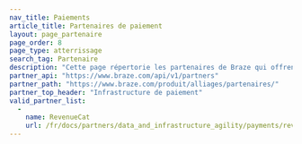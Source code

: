 ```yaml
---
nav_title: Paiements
article_title: Partenaires de paiement
layout: page_partenaire
page_order: 8
page_type: atterrissage
search_tag: Partenaire
description: "Cette page répertorie les partenaires de Braze qui offrent une infrastructure aux développeurs d'applications mobiles pour soutenir et gérer les paiements et les abonnements intégrés à l'application."
partner_api: "https://www.braze.com/api/v1/partners"
partner_path: "https://www.braze.com/produit/alliages/partenaires/"
partner_top_header: "Infrastructure de paiement"
valid_partner_list:
  - 
    name: RevenueCat
    url: /fr/docs/partners/data_and_infrastructure_agility/payments/revenuecat/
---
```


